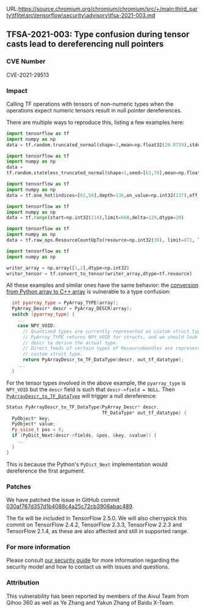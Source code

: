 URL:https://source.chromium.org/chromium/chromium/src/+/main:third_party\tflite\src\tensorflow\security\advisory\tfsa-2021-003.md
## TFSA-2021-003: Type confusion during tensor casts lead to dereferencing null pointers

### CVE Number
CVE-2021-29513

### Impact
Calling TF operations with tensors of non-numeric types when the operations expect
numeric tensors result in null pointer dereferences.

There are multiple ways to reproduce this, listing a few examples here:

```python
import tensorflow as tf
import numpy as np
data = tf.random.truncated_normal(shape=1,mean=np.float32(20.8739),stddev=779.973,dtype=20,seed=64)
```

```python
import tensorflow as tf
import numpy as np
data =
tf.random.stateless_truncated_normal(shape=1,seed=[63,70],mean=np.float32(20.8739),stddev=779.973,dtype=20)
```

```python
import tensorflow as tf
import numpy as np
data = tf.one_hot(indices=[62,50],depth=136,on_value=np.int32(237),off_value=158,axis=856,dtype=20)
```

```python
import tensorflow as tf
import numpy as np
data = tf.range(start=np.int32(214),limit=660,delta=129,dtype=20)
```

```python
import tensorflow as tf
import numpy as np
data = tf.raw_ops.ResourceCountUpTo(resource=np.int32(30), limit=872, T=3)
```

```python
import tensorflow as tf
import numpy as np

writer_array = np.array([1,2],dtype=np.int32)
writer_tensor = tf.convert_to_tensor(writer_array,dtype=tf.resource)
```

All these examples and similar ones have the same behavior: the [conversion from
Python array to C++
array](https://github.com/tensorflow/tensorflow/blob/ff70c47a396ef1e3cb73c90513da4f5cb71bebba/tensorflow/python/lib/core/ndarray_tensor.cc#L113-L169)
is vulnerable to a type confusion:

```cc
  int pyarray_type = PyArray_TYPE(array);
  PyArray_Descr* descr = PyArray_DESCR(array);
  switch (pyarray_type) {
    ...
    case NPY_VOID:
      // Quantized types are currently represented as custom struct types.
      // PyArray_TYPE returns NPY_VOID for structs, and we should look into
      // descr to derive the actual type.
      // Direct feeds of certain types of ResourceHandles are represented as a
      // custom struct type.
      return PyArrayDescr_to_TF_DataType(descr, out_tf_datatype);
    ...
  }
```

For the tensor types involved in the above example, the `pyarray_type` is
`NPY_VOID` but the `descr` field is such that `descr->field = NULL`. Then
[`PyArrayDescr_to_TF_DataType`](https://github.com/tensorflow/tensorflow/blob/ff70c47a396ef1e3cb73c90513da4f5cb71bebba/tensorflow/python/lib/core/ndarray_tensor.cc#L72-L77)
will trigger a null dereference:

```cc
Status PyArrayDescr_to_TF_DataType(PyArray_Descr* descr,
                                   TF_DataType* out_tf_datatype) {
  PyObject* key;
  PyObject* value;
  Py_ssize_t pos = 0;
  if (PyDict_Next(descr->fields, &pos, &key, &value)) {
    ...
  }
}
```

This is because the Python's `PyDict_Next` implementation would dereference the
first argument.

### Patches
We have patched the issue in GitHub commit
[030af767d357d1b4088c4a25c72cb3906abac489](https://github.com/tensorflow/tensorflow/commit/030af767d357d1b4088c4a25c72cb3906abac489).

The fix will be included in TensorFlow 2.5.0. We will also cherrypick this
commit on TensorFlow 2.4.2, TensorFlow 2.3.3, TensorFlow 2.2.3 and TensorFlow
2.1.4, as these are also affected and still in supported range.

### For more information
Please consult [our security
guide](https://github.com/tensorflow/tensorflow/blob/master/SECURITY.md) for
more information regarding the security model and how to contact us with issues
and questions.

### Attribution
This vulnerability has been reported by members of the Aivul Team from Qihoo
360 as well as Ye Zhang and Yakun Zhang of Baidu X-Team.
